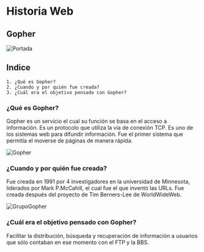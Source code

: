 # Historia Web

## Gopher

![Portada](https://github.com/DavidHonoratoFernandez/SMX2-M8UF1A1-HistoriaWeb-1991-Gopher-DavidHonorato/blob/main/Portada.jpg "Portada")

## Indice
```
1. ¿Qué es Gopher?
2. ¿Cuando y por quién fue creada?
3. ¿Cuál era el objetivo pensado con Gopher?
```

### ¿Qué es Gopher?
Gopher es un servicio el cual su función se basa en el acceso a información.
Es un protocolo que utiliza la via de conexión TCP.
Es uno de los sistemas web para difundir información.
Fue el primer sistema que permitía el moverse de páginas de manera rápida.

![Gopher](https://github.com/DavidHonoratoFernandez/SMX2-M8UF1A1-HistoriaWeb-1991-Gopher-DavidHonorato/blob/main/Gopher.jpg "Gopher")


### ¿Cuando y por quién fue creada?
Fue creada en 1991 por 4 investigadores en la universidad de Minnesota, liderados por Mark P.McCahill, el cual fue el que inventó las URLs.
Fue creada después del proyecto de Tim Berners-Lee de WorldWideWeb.

![GrupoGopher](https://github.com/DavidHonoratoFernandez/SMX2-M8UF1A1-HistoriaWeb-1991-Gopher-DavidHonorato/blob/main/Grupo%20Gopher.jpg "Grupo Gopher")


### ¿Cuál era el objetivo pensado con Gopher?
Facilitar la distribución, búsqueda y recuperación de información a usuarios que sólo contaban en ese momento con el FTP y la BBS.